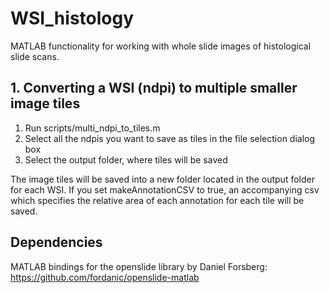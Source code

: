 # WSI_histology
MATLAB functionality for working with whole slide images of histological slide scans.

## 1. Converting a WSI (ndpi) to multiple smaller image tiles
1. Run scripts/multi_ndpi_to_tiles.m
2. Select all the ndpis you want to save as tiles in the file selection dialog box
3. Select the output folder, where tiles will be saved

The image tiles will be saved into a new folder located in the output folder for each WSI. If you set makeAnnotationCSV to true, an accompanying csv which specifies the relative area of each annotation for each tile will be saved.


## Dependencies
MATLAB bindings for the openslide library by Daniel Forsberg: https://github.com/fordanic/openslide-matlab
